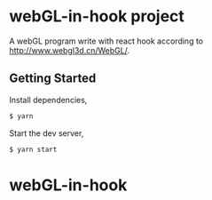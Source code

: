 # webGL-in-hook project
A webGL program write with react hook according to http://www.webgl3d.cn/WebGL/.
## Getting Started

Install dependencies,

```bash
$ yarn
```

Start the dev server,

```bash
$ yarn start
```
# webGL-in-hook
